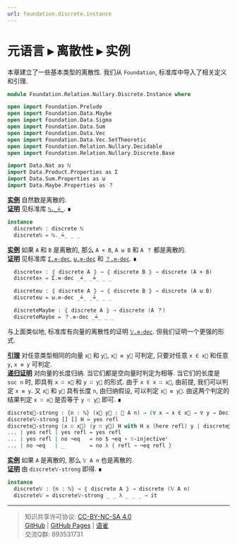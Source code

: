 ```yaml
---
url: foundation.discrete.instance
---
```


# 元语言 ▸ 离散性 ▸ 实例

本章建立了一些基本类型的离散性. 我们从 `Foundation`, 标准库中导入了相关定义和引理.

```agda
module Foundation.Relation.Nullary.Discrete.Instance where

open import Foundation.Prelude
open import Foundation.Data.Maybe
open import Foundation.Data.Sigma
open import Foundation.Data.Sum
open import Foundation.Data.Vec
open import Foundation.Data.Vec.SetTheoretic
open import Foundation.Relation.Nullary.Decidable
open import Foundation.Relation.Nullary.Discrete.Base

import Data.Nat as ℕ
import Data.Product.Properties as Σ
import Data.Sum.Properties as ⊎
import Data.Maybe.Properties as ？
```

**<u>实例</u>** 自然数是离散的.  
**<u>证明</u>** 见标准库 [`ℕ._≟_`](https://agda.github.io/agda-stdlib/v1.7.3/Data.Nat.Properties.html#2538). ∎

```agda
instance
  discreteℕ : discrete ℕ
  discreteℕ = ℕ._≟_ _ _
```

**<u>实例</u>** 如果 `A` 和 `B` 是离散的, 那么 `A × B`, `A ⊎ B` 和 `A ？` 都是离散的.  
**<u>证明</u>** 见标准库 [`Σ.≡-dec`](https://agda.github.io/agda-stdlib/v1.7.3/Data.Product.Properties.html#1259), [`⊎.≡-dec`](https://agda.github.io/agda-stdlib/v1.7.3/Data.Sum.Properties.html#969) 和 [`？.≡-dec`](https://agda.github.io/agda-stdlib/v1.7.3/Data.Maybe.Properties.html#1037). ∎

```agda
  discrete× : ⦃ discrete A ⦄ → ⦃ discrete B ⦄ → discrete (A × B)
  discrete× = Σ.≡-dec _≟_ _≟_ _ _

  discrete⊎ : ⦃ discrete A ⦄ → ⦃ discrete B ⦄ → discrete (A ⊎ B)
  discrete⊎ = ⊎.≡-dec _≟_ _≟_ _ _

  discreteMaybe : ⦃ discrete A ⦄ → discrete (A ？)
  discreteMaybe = ？.≡-dec _≟_ _ _
```

与上面类似地, 标准库有向量的离散性的证明 [`𝕍.≡-dec`](https://agda.github.io/agda-stdlib/v1.7.3/Data.Vec.Properties.html#1789). 但我们证明一个更强的形式.

**<u>引理</u>** 对任意类型相同的向量 `x⃗` 和 `y⃗`, `x⃗ ≡ y⃗` 可判定, 只要对任意 `x ∈ x⃗` 和任意 `y`, `x ≡ y` 可判定.  
**<u>递归证明</u>** 对向量的长度归纳. 当它们都是空向量时判定为相等. 当它们的长度是 `suc n` 时, 即具有 `x ∷ x⃗` 和 `y ∷ y⃗` 的形式. 由于 `x ∈ x ∷ x⃗`, 由前提, 我们可以判定 `x ≡ y`. 又 `x⃗` 和 `y⃗` 具有长度 `n`, 由归纳假设, 可以判定 `x⃗ ≡ y⃗`. 由这两个判定的结果判定 `x ∷ x⃗` 是否等于 `y ∷ y⃗` 即可. ∎

```agda
discrete𝕍-strong : {n : ℕ} (x⃗ y⃗ : 𝕍 A n) → (∀ x → x ∈ x⃗ → ∀ y → Dec (x ≡ y)) → Dec (x⃗ ≡ y⃗)
discrete𝕍-strong [] [] H = yes refl
discrete𝕍-strong (x ∷ x⃗) (y ∷ y⃗) H with H x (here refl) y | discrete𝕍-strong x⃗ y⃗ (λ x x∈ y → H x (there x∈) y)
... | yes refl | yes refl = yes refl
... | yes refl | no ¬eq   = no $ ¬eq ∘ ∷-injectiveʳ
... | no ¬eq   | _        = no λ { refl → ¬eq refl }
```

**<u>实例</u>** 如果 `A` 是离散的, 那么 `𝕍 A n` 也是离散的.  
**<u>证明</u>** 由 `discrete𝕍-strong` 即得. ∎

```agda
instance
  discrete𝕍 : {n : ℕ} → ⦃ discrete A ⦄ → discrete (𝕍 A n)
  discrete𝕍 = discrete𝕍-strong _ _ λ _ _ _ → it
```

---
> 知识共享许可协议: [CC-BY-NC-SA 4.0](https://creativecommons.org/licenses/by-nc-sa/4.0/deed.zh)  
> [GitHub](https://github.com/choukh/MetaLogic/blob/main/src/Foundation/Relation/Nullary/Discrete/Instance.lagda.md) | [GitHub Pages](https://choukh.github.io/MetaLogic/Foundation.Relation.Nullary.Discrete.Instance.html) | [语雀](https://www.yuque.com/ocau/metalogic/foundation.discrete.instance)  
> 交流Q群: 893531731
